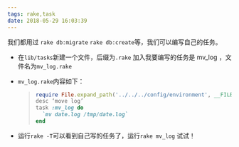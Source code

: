 ```yaml
---
tags: rake,task
date: 2018-05-29 16:03:39
---
```


我们都用过 `rake db:migrate` `rake db:create`等，我们可以编写自己的任务。

- 在`lib/tasks`新建一个文件，后缀为`.rake` 加入我要编写的任务是 mv_log ，文件名为`mv_log.rake`

- `mv_log.rake`内容如下：

  > ```ruby
  > require File.expand_path('../../../config/environment', __FILE__) # 加载rails环境，方便使用modle中的方法 （这里没有用，因为没有用到model的方法）
  > desc ‘move log’
  > task :mv_log do
  >   `mv date.log /tmp/date.log`
  > end
  > ```

- 运行`rake -T`可以看到自己写的任务了，运行`rake mv_log` 试试！
